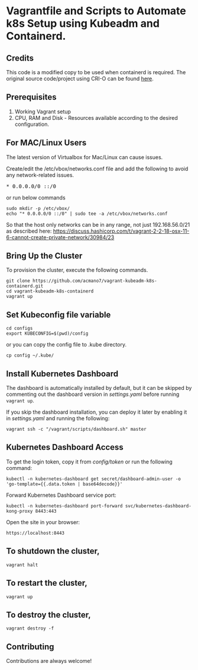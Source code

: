 
# Vagrantfile and Scripts to Automate k8s Setup using Kubeadm and Containerd.

## Credits

This code is a modified copy to be used when containerd is required.
The original source code/project using CRI-O can be found [here](https://github.com/techiescamp/vagrant-kubeadm-kubernetes).


## Prerequisites

1. Working Vagrant setup
2. CPU, RAM and Disk - Resources available according to the desired configuration.

## For MAC/Linux Users

The latest version of Virtualbox for Mac/Linux can cause issues.

Create/edit the /etc/vbox/networks.conf file and add the following to avoid any network-related issues.
<pre>* 0.0.0.0/0 ::/0</pre>

or run below commands

```shell
sudo mkdir -p /etc/vbox/
echo "* 0.0.0.0/0 ::/0" | sudo tee -a /etc/vbox/networks.conf
```

So that the host only networks can be in any range, not just 192.168.56.0/21 as described here:
https://discuss.hashicorp.com/t/vagrant-2-2-18-osx-11-6-cannot-create-private-network/30984/23

## Bring Up the Cluster

To provision the cluster, execute the following commands.

```shell
git clone https://github.com/acmano7/vagrant-kubeadm-k8s-containerd.git
cd vagrant-kubeadm-k8s-containerd
vagrant up
```
## Set Kubeconfig file variable

```shell
cd configs
export KUBECONFIG=$(pwd)/config
```

or you can copy the config file to .kube directory.

```shell
cp config ~/.kube/
```

## Install Kubernetes Dashboard

The dashboard is automatically installed by default, but it can be skipped by commenting out the dashboard version in _settings.yaml_ before running `vagrant up`.

If you skip the dashboard installation, you can deploy it later by enabling it in _settings.yaml_ and running the following:
```shell
vagrant ssh -c "/vagrant/scripts/dashboard.sh" master
```

## Kubernetes Dashboard Access

To get the login token, copy it from _config/token_ or run the following command:
```shell
kubectl -n kubernetes-dashboard get secret/dashboard-admin-user -o 'go-template={{.data.token | base64decode}}'
```

Forward Kubernetes Dashboard service port:
```shell
kubectl -n kubernetes-dashboard port-forward svc/kubernetes-dashboard-kong-proxy 8443:443
```

Open the site in your browser:
```shell
https://localhost:8443
```

## To shutdown the cluster,

```shell
vagrant halt
```

## To restart the cluster,

```shell
vagrant up
```

## To destroy the cluster,

```shell
vagrant destroy -f
```

## Contributing

Contributions are always welcome!

